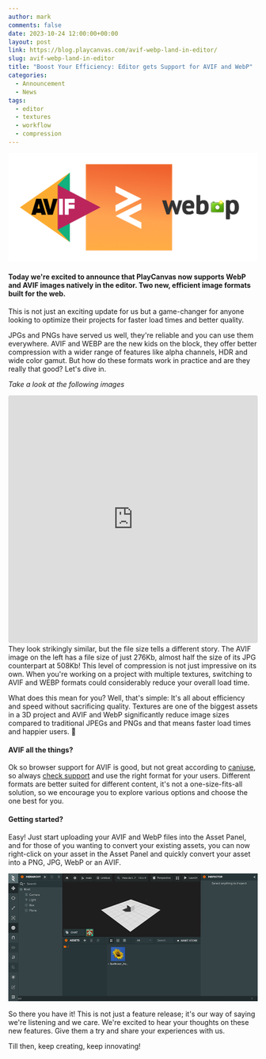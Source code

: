 ```yaml
---
author: mark
comments: false
date: 2023-10-24 12:00:00+00:00
layout: post
link: https://blog.playcanvas.com/avif-webp-land-in-editor/
slug: avif-webp-land-in-editor
title: "Boost Your Efficiency: Editor gets Support for AVIF and WebP"
categories:
  - Announcement
  - News
tags:
  - editor
  - textures
  - workflow
  - compression
---
```


![AVIF + WebP Support](/assets/media/avif-webp-icons.png)

#### Today we're excited to announce that PlayCanvas now supports WebP and AVIF images natively in the editor. Two new, efficient image formats built for the web.

This is not just an exciting update for us but a game-changer for anyone looking to optimize their projects for faster load times and better quality.

JPGs and PNGs have served us well, they're reliable and you can use them everywhere. AVIF and WEBP are the new kids on the block, they offer better compression with a wider range of features like alpha channels, HDR and wide color gamut. But how do these formats work in practice and are they really that good? Let's dive in.

_Take a look at the following images_
<br/>
<iframe src="https://codesandbox.io/embed/react-compare-image-forked-myp5cp?fontsize=14&hidenavigation=1&theme=dark"
  style="width:100%; height:500px; border:0; border-radius: 4px; overflow:hidden;"
  title="react-compare-image (forked)"
  allow="accelerometer; ambient-light-sensor; camera; encrypted-media; geolocation; gyroscope; hid; microphone; midi; payment; usb; vr; xr-spatial-tracking"
  sandbox="allow-forms allow-modals allow-popups allow-presentation allow-same-origin allow-scripts"
></iframe>
<br/>
They look strikingly similar, but the file size tells a different story. The AVIF image on the left has a file size of just 276Kb, almost half the size of its JPG counterpart at 508Kb! This level of compression is not just impressive on its own. When you're working on a project with multiple textures, switching to AVIF and WEBP formats could considerably reduce your overall load time.

What does this mean for you? Well, that's simple: It's all about efficiency and speed without sacrificing quality. Textures are one of the biggest assets in a 3D project and AVIF and WebP significantly reduce image sizes compared to traditional JPEGs and PNGs and that means faster load times and happier users. 🙌

#### AVIF all the things?

Ok so browser support for AVIF is good, but not great according to [caniuse](https://caniuse.com/?search=avif), so always [check support](https://dev.to/nucliweb/detect-avif-image-support-to-use-in-your-css-4pen) and use the right format for your users. Different formats are better suited for different content, it's not a one-size-fits-all solution, so we encourage you to explore various options and choose the one best for you.

#### Getting started?

Easy! Just start uploading your AVIF and WebP files into the Asset Panel, and for those of you wanting to convert your existing assets, you can now right-click on your asset in the Asset Panel and quickly convert your asset into a PNG, JPG, WebP or an AVIF.

![Quick Convert](/assets/media/convert-animation.gif)
<br/>

So there you have it! This is not just a feature release; it's our way of saying we're listening and we care. We're excited to hear your thoughts on these new features. Give them a try and share your experiences with us.

Till then, keep creating, keep innovating!
